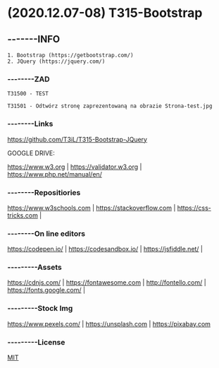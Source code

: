# (2020.12.07-08) T315-Bootstrap

## -------INFO
```
1. Bootstrap (https://getbootstrap.com/)
2. JQuery (https://jquery.com/)
```

### --------ZAD

```
T31500 - TEST

T31501 - Odtwórz stronę zaprezentowaną na obrazie Strona-test.jpg

```

### --------Links
https://github.com/T3iL/T315-Bootstrap-JQuery

GOOGLE DRIVE: 

https://www.w3.org | https://validator.w3.org | https://www.php.net/manual/en/
### --------Repositiories
https://www.w3schools.com | https://stackoverflow.com | https://css-tricks.com |
### --------On line editors
https://codepen.io/ | https://codesandbox.io/ | https://jsfiddle.net/ |
### ---------Assets
https://cdnjs.com/ | https://fontawesome.com | http://fontello.com/ | https://fonts.google.com/ |
### ---------Stock Img
https://www.pexels.com/ | https://unsplash.com | https://pixabay.com
### ---------License
[MIT](https://choosealicense.com/licenses/mit/)
